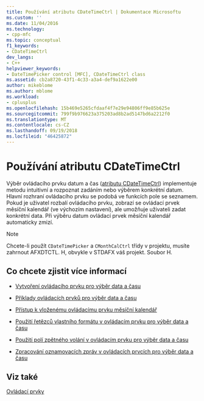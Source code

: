 ```yaml
---
title: Používání atributu CDateTimeCtrl | Dokumentace Microsoftu
ms.custom: ''
ms.date: 11/04/2016
ms.technology:
- cpp-mfc
ms.topic: conceptual
f1_keywords:
- CDateTimeCtrl
dev_langs:
- C++
helpviewer_keywords:
- DateTimePicker control [MFC], CDateTimeCtrl class
ms.assetid: cb2a8720-43f1-4c33-a3a4-def9a1622e00
author: mikeblome
ms.author: mblome
ms.workload:
- cplusplus
ms.openlocfilehash: 15b469e5265cfdaaf4f7e29e94806ff9e85b625e
ms.sourcegitcommit: 799f9b976623a375203ad8b2ad5147bd6a2212f0
ms.translationtype: MT
ms.contentlocale: cs-CZ
ms.lasthandoff: 09/19/2018
ms.locfileid: "46425872"
---
```

# <a name="using-cdatetimectrl"></a>Používání atributu CDateTimeCtrl

Výběr ovládacího prvku datum a čas ([atributu CDateTimeCtrl](../mfc/reference/cdatetimectrl-class.md)) implementuje metodu intuitivní a rozpoznat zadáním nebo výběrem konkrétní datum. Hlavní rozhraní ovládacího prvku se podobá ve funkcích pole se seznamem. Pokud je uživatel rozbalí ovládacího prvku, zobrazí se ovládací prvek měsíční kalendář (ve výchozím nastavení), ale umožňuje uživateli zadat konkrétní data. Při výběru datum ovládací prvek měsíční kalendář automaticky zmizí.

> [!NOTE]
>  Chcete-li použít `CDateTimePicker` a `CMonthCalCtrl` třídy v projektu, musíte zahrnout AFXDTCTL. H, obvykle v STDAFX váš projekt. Soubor H.

## <a name="what-do-you-want-to-know-more-about"></a>Co chcete zjistit více informací

- [Vytvoření ovládacího prvku pro výběr data a času](../mfc/creating-the-date-and-time-picker-control.md)

- [Příklady ovládacích prvků pro výběr data a času](../mfc/date-and-time-picker-control-examples.md)

- [Přístup k vloženému ovládacímu prvku měsíční kalendář](../mfc/accessing-the-embedded-month-calendar-control.md)

- [Použití řetězců vlastního formátu v ovládacím prvku pro výběr data a času](../mfc/using-custom-format-strings-in-a-date-and-time-picker-control.md)

- [Použití polí zpětného volání v ovládacím prvku pro výběr data a času](../mfc/using-callback-fields-in-a-date-and-time-picker-control.md)

- [Zpracování oznamovacích zpráv v ovládacích prvcích pro výběr data a času](../mfc/processing-notification-messages-in-date-and-time-picker-controls.md)

## <a name="see-also"></a>Viz také

[Ovládací prvky](../mfc/controls-mfc.md)

